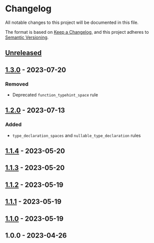 # Changelog

All notable changes to this project will be documented in this file.

The format is based on [Keep a Changelog](https://keepachangelog.com/en/1.0.0/),
and this project adheres to [Semantic Versioning](https://semver.org/spec/v2.0.0.html).

<a name="unreleased"></a>
## [Unreleased]


<a name="1.3.0"></a>
## [1.3.0] - 2023-07-20
### Removed
- Deprecated `function_typehint_space` rule


<a name="1.2.0"></a>
## [1.2.0] - 2023-07-13
### Added
- `type_declaration_spaces` and `nullable_type_declaration` rules


<a name="1.1.4"></a>
## [1.1.4] - 2023-05-20

<a name="1.1.3"></a>
## [1.1.3] - 2023-05-20

<a name="1.1.2"></a>
## [1.1.2] - 2023-05-19

<a name="1.1.1"></a>
## [1.1.1] - 2023-05-19

<a name="1.1.0"></a>
## [1.1.0] - 2023-05-19

<a name="1.0.0"></a>
## 1.0.0 - 2023-04-26

[Unreleased]: https://github.com/faustbrian/:package_slug/compare/1.3.0...HEAD
[1.3.0]: https://github.com/faustbrian/:package_slug/compare/1.2.0...1.3.0
[1.2.0]: https://github.com/faustbrian/:package_slug/compare/1.1.4...1.2.0
[1.1.4]: https://github.com/faustbrian/:package_slug/compare/1.1.3...1.1.4
[1.1.3]: https://github.com/faustbrian/:package_slug/compare/1.1.2...1.1.3
[1.1.2]: https://github.com/faustbrian/:package_slug/compare/1.1.1...1.1.2
[1.1.1]: https://github.com/faustbrian/:package_slug/compare/1.1.0...1.1.1
[1.1.0]: https://github.com/faustbrian/:package_slug/compare/1.0.0...1.1.0
